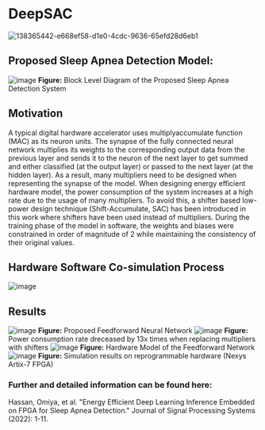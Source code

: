 # DeepSAC
![138365442-e668ef58-d1e0-4cdc-9636-65efd28d6eb1](https://user-images.githubusercontent.com/48494146/197577930-bb2e2b5b-1ad0-40a2-aa6f-321b10630320.png)

## Proposed Sleep Apnea Detection Model:
![image](https://user-images.githubusercontent.com/48494146/197580046-4a766159-a126-4e2f-b612-1707e5f41707.png)
**Figure:** Block Level Diagram of the Proposed Sleep Apnea Detection System

## Motivation
A typical digital hardware accelerator uses multiplyaccumulate function (MAC) as its neuron units. The synapse of the fully connected neural
network multiplies its weights to the corresponding output data from the previous layer and sends it to the neuron of the next layer to get summed and either classified (at the output layer) or passed to the next layer (at the hidden layer). As a result, many multipliers need to be designed when representing the synapse of the model. When designing energy efficient hardware model, the power consumption of the system increases at a high rate due to the usage of many multipliers. To avoid this, a shifter based low-power design technique (Shift-Accumulate, SAC) has been introduced in this work where shifters have been used instead of multipliers. During the training phase of the model in software, the weights and biases were constrained in order of magnitude of 2 while maintaining the consistency of their original values.

## Hardware Software Co-simulation Process
![image](https://user-images.githubusercontent.com/48494146/197578627-23737a04-d5dd-488a-ab54-075064ea3f5b.png)

## Results
![image](https://user-images.githubusercontent.com/48494146/197579647-02053d9a-1e69-4b73-8e1a-0ee8b9105f0a.png)
**Figure:** Proposed Feedforward Neural Network
![image](https://user-images.githubusercontent.com/48494146/197580747-c0dc575f-08f9-440a-a78f-d2bc4f385949.png)
**Figure:** Power consumption rate dreceased by 13x times when replacing multipliers with shifters
![image](https://user-images.githubusercontent.com/48494146/197579888-9b6269e9-1867-42b8-8710-a28365b218f3.png)
**Figure:** Hardware Model of the Feedforward Network
![image](https://user-images.githubusercontent.com/48494146/197579750-314e038e-5faa-4b2e-92c4-bcdf6d4e8983.png)
**Figure:** Simulation results on reprogrammable hardware (Nexys Artix-7 FPGA)

### Further and detailed information can be found here:
Hassan, Omiya, et al. "Energy Efficient Deep Learning Inference Embedded on FPGA for Sleep Apnea Detection." Journal of Signal Processing Systems (2022): 1-11.
